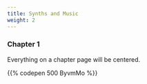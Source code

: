 ```yaml
---
title: Synths and Music 
weight: 2
---
```


### Chapter 1

Everything on a chapter page will be centered.

{{% codepen 500 ByvmMo %}}

